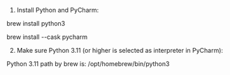 1. Install Python and PyCharm:

brew install python3

brew install --cask pycharm

2. Make sure Python 3.11 (or higher is selected as interpreter in PyCharm):

Python 3.11 path by brew is: /opt/homebrew/bin/python3
